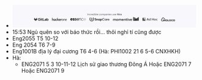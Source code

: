- ![image.png](../assets/image_1702184531500_0.png)
- 15:53 Ngủ quên so với báo thức rồi... thôi nghỉ tí cũng được
- Eng2055 T5 10-12
- Eng 2054 T6 7-9
- Eng1001B địa lý đại cương T6 4-6 (Hà: PHI1002 21 6 5-6 CNXHKH)
- Hà:
	- ENG2071 5 3 10-11-12	Lịch sử giao thương Đông Á
	  Hoặc ENG2071 7
	  Hoặc ENG2071 9